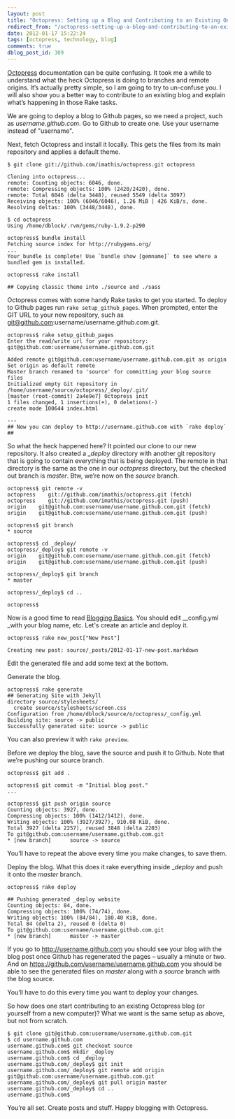 ```yaml
---
layout: post
title: "Octopress: Setting up a Blog and Contributing to an Existing One"
redirect_from: "/octopress-setting-up-a-blog-and-contributing-to-an-existing-one/"
date: 2012-01-17 15:22:24
tags: [octopress, technology, blog]
comments: true
dblog_post_id: 309
---
```

[Octopress](http://octopress.org) documentation can be quite confusing. It took me a while to understand what the heck Octopress is doing to branches and remote origins. It’s actually pretty simple, so I am going to try to un-confuse you. I will also show you a better way to contribute to an existing blog and explain what’s happening in those Rake tasks.

We are going to deploy a blog to Github pages, so we need a project, such as _username.github.com_. Go to Github to create one. Use your username instead of "username".

Next, fetch Octopress and install it locally. This gets the files from its main repository and applies a default theme.

```
$ git clone git://github.com/imathis/octopress.git octopress

Cloning into octopress...
remote: Counting objects: 6046, done.
remote: Compressing objects: 100% (2420/2420), done.
remote: Total 6046 (delta 3448), reused 5549 (delta 3097)
Receiving objects: 100% (6046/6046), 1.26 MiB | 426 KiB/s, done.
Resolving deltas: 100% (3448/3448), done.

$ cd octopress
Using /home/dblock/.rvm/gems/ruby-1.9.2-p290

octopress$ bundle install
Fetching source index for http://rubygems.org/
...
Your bundle is complete! Use `bundle show [gemname]` to see where a bundled gem is installed.

octopress$ rake install

## Copying classic theme into ./source and ./sass
```

Octopress comes with some handy Rake tasks to get you started. To deploy to Github pages run `rake setup_github_pages`. When prompted, enter the GIT URL to your new repository, such as git@github.com:username/username.github.com.git.

```
octopress$ rake setup_github_pages
Enter the read/write url for your repository: git@github.com:username/username.github.com.git

Added remote git@github.com:username/username.github.com.git as origin
Set origin as default remote
Master branch renamed to 'source' for committing your blog source files
Initialized empty Git repository in /home/username/source/octopress/_deploy/.git/
[master (root-commit) 2a4e9e7] Octopress init
1 files changed, 1 insertions(+), 0 deletions(-)
create mode 100644 index.html

---
## Now you can deploy to http://username.github.com with `rake deploy` ##
```

So what the heck happened here? It pointed our clone to our new repository. It also created a __deploy_ directory with another git repository that is going to contain everything that is being deployed. The remote in that directory is the same as the one in our _octopress_ directory, but the checked out branch is _master_. Btw, we’re now on the _source_ branch.

```
octopress$ git remote -v
octopress    git://github.com/imathis/octopress.git (fetch)
octopress    git://github.com/imathis/octopress.git (push)
origin    git@github.com:username/username.github.com.git (fetch)
origin    git@github.com:username/username.github.com.git (push)

octopress$ git branch
* source

octopress$ cd _deploy/
octopress/_deploy$ git remote -v
origin    git@github.com:username/username.github.com.git (fetch)
origin    git@github.com:username/username.github.com.git (push)

octopress/_deploy$ git branch
* master

octopress/_deploy$ cd ..

octopress$
```

Now is a good time to read [Blogging Basics](http://octopress.org/docs/blogging/). You should edit __config.yml _with your blog name, etc. Let's create an article and deploy it.

```
octopress$ rake new_post["New Post"]

Creating new post: source/_posts/2012-01-17-new-post.markdown
```

Edit the generated file and add some text at the bottom.

Generate the blog.

```
octopress$ rake generate
## Generating Site with Jekyll
directory source/stylesheets/
  create source/stylesheets/screen.css
Configuration from /home/dblock/source/o/octopress/_config.yml
Building site: source -> public
Successfully generated site: source -> public
```

You can also preview it with `rake preview`.

Before we deploy the blog, save the source and push it to Github. Note that we’re pushing our source branch.

```
octopress$ git add .

octopress$ git commit -m "Initial blog post."
...

octopress$ git push origin source
Counting objects: 3927, done.
Compressing objects: 100% (1412/1412), done.
Writing objects: 100% (3927/3927), 910.08 KiB, done.
Total 3927 (delta 2257), reused 3848 (delta 2203)
To git@github.com:username/username.github.com.git
* [new branch]      source -> source
```

You’ll have to repeat the above every time you make changes, to save them.

Deploy the blog. What this does it rake everything inside __deploy_ and push it onto the _master_ branch.

```
octopress$ rake deploy

## Pushing generated _deploy website
Counting objects: 84, done.
Compressing objects: 100% (74/74), done.
Writing objects: 100% (84/84), 180.40 KiB, done.
Total 84 (delta 2), reused 0 (delta 0)
To git@github.com:username/username.github.com.git
* [new branch]      master -> master
```

If you go to http://username.github.com you should see your blog with the blog post once Github has regenerated the pages – usually a minute or two. And on https://github.com/username/username.github.com you should be able to see the generated files on _master_ along with a _source_ branch with the blog source.

You’ll have to do this every time you want to deploy your changes.

So how does one start contributing to an existing Octopress blog (or yourself from a new computer)? What we want is the same setup as above, but not from scratch.

```
$ git clone git@github.com:username/username.github.com.git
$ cd username.github.com
username.github.com$ git checkout source
username.github.com$ mkdir _deploy
username.github.com$ cd _deploy
username.github.com/_deploy$ git init
username.github.com/_deploy$ git remote add origin git@github.com:username/username.github.com.git
username.github.com/_deploy$ git pull origin master
username.github.com/_deploy$ cd ..
username.github.com$
```

You’re all set. Create posts and stuff. Happy blogging with Octopress.
